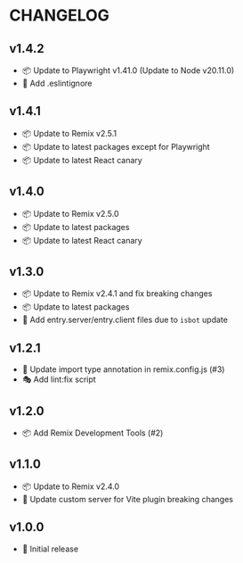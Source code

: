 # CHANGELOG

## v1.4.2

- 📦 Update to Playwright v1.41.0 (Update to Node v20.11.0)
- 🙈 Add .eslintignore

## v1.4.1

- 📦 Update to Remix v2.5.1
- 📦 Update to latest packages except for Playwright
- 📦 Update to latest React canary

## v1.4.0

- 📦 Update to Remix v2.5.0
- 📦 Update to latest packages
- 📦 Update to latest React canary

## v1.3.0

- 📦 Update to Remix v2.4.1 and fix breaking changes
- 📦 Update to latest packages
- 🔨 Add entry.server/entry.client files due to `isbot` update

## v1.2.1

- 🔨 Update import type annotation in remix.config.js (#3)
- 🎭 Add lint:fix script

## v1.2.0

- 📦 Add Remix Development Tools (#2)

## v1.1.0

- 📦 Update to Remix v2.4.0
- 🔨 Update custom server for Vite plugin breaking changes

## v1.0.0

- 🎉 Initial release
